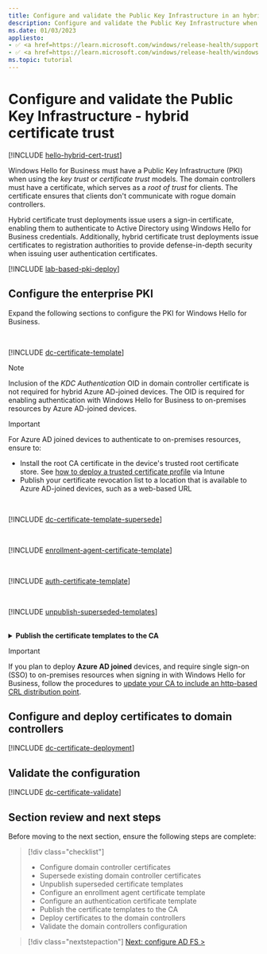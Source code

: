 ```yaml
---
title: Configure and validate the Public Key Infrastructure in an hybrid certificate trust model
description: Configure and validate the Public Key Infrastructure when deploying Windows Hello for Business in a hybrid certificate trust model.
ms.date: 01/03/2023
appliesto: 
- ✅ <a href=https://learn.microsoft.com/windows/release-health/supported-versions-windows-client target=_blank>Windows 10 and later</a>
- ✅ <a href=https://learn.microsoft.com/windows/release-health/windows-server-release-info target=_blank>Windows Server 2016 and later</a>
ms.topic: tutorial
---
```

# Configure and validate the Public Key Infrastructure - hybrid certificate trust

[!INCLUDE [hello-hybrid-cert-trust](./includes/hello-hybrid-cert-trust.md)]

Windows Hello for Business must have a Public Key Infrastructure (PKI) when using the *key trust* or *certificate trust* models. The domain controllers must have a certificate, which serves as a *root of trust* for clients. The certificate ensures that clients don't communicate with rogue domain controllers.

Hybrid certificate trust deployments issue users a sign-in certificate, enabling them to authenticate to Active Directory using Windows Hello for Business credentials. Additionally, hybrid certificate trust deployments issue certificates to registration authorities to provide defense-in-depth security when issuing user authentication certificates.

[!INCLUDE [lab-based-pki-deploy](includes/lab-based-pki-deploy.md)]

## Configure the enterprise PKI

Expand the following sections to configure the PKI for Windows Hello for Business.

<br>

[!INCLUDE [dc-certificate-template](includes/dc-certificate-template.md)]

> [!NOTE]
> Inclusion of the *KDC Authentication* OID in domain controller certificate is not required for hybrid Azure AD-joined devices. The OID is required for enabling authentication with Windows Hello for Business to on-premises resources by Azure AD-joined devices.

> [!IMPORTANT]
> For Azure AD joined devices to authenticate to on-premises resources, ensure to:
> - Install the root CA certificate in the device's trusted root certificate store. See [how to deploy a trusted certificate profile](/mem/intune/protect/certificates-trusted-root#to-create-a-trusted-certificate-profile) via Intune
> - Publish your certificate revocation list to a location that is available to Azure AD-joined devices, such as a web-based URL

<br>

[!INCLUDE [dc-certificate-template-supersede](includes/dc-certificate-supersede.md)]

<br>

[!INCLUDE [enrollment-agent-certificate-template](includes/enrollment-agent-certificate-template.md)]

<br>

[!INCLUDE [auth-certificate-template](includes/auth-certificate-template.md)]

<br>

[!INCLUDE [unpublish-superseded-templates](includes/unpublish-superseded-templates.md)]

<br>
<details>

<summary><b>Publish the certificate templates to the CA</b></summary>

A certification authority can only issue certificates for certificate templates that are published to it. If you have more than one CA, and you want more CAs to issue certificates based on the certificate template, then you must publish the certificate template to them.

Sign in to the CA or management workstations with **Enterprise Admin** equivalent credentials.

1. Open the **Certification Authority** management console
1. Expand the parent node from the navigation pane
1. Select **Certificate Templates** in the navigation pane
1. Right-click the **Certificate Templates** node. Select **New > Certificate Template to issue**
1. In the **Enable Certificates Templates** window, select the *Domain Controller Authentication (Kerberos)*, *WHFB Enrollment Agent*  and *WHFB Authentication* templates you created in the previous steps > select **OK**
1. Close the console

</details>

> [!IMPORTANT]
> If you plan to deploy **Azure AD joined** devices, and require single sign-on (SSO) to on-premises resources when signing in with Windows Hello for Business, follow the procedures to [update your CA to include an http-based CRL distribution point](hello-hybrid-aadj-sso.md).

## Configure and deploy certificates to domain controllers

[!INCLUDE [dc-certificate-deployment](includes/dc-certificate-deployment.md)]

## Validate the configuration

[!INCLUDE [dc-certificate-validate](includes/dc-certificate-validate.md)]

## Section review and next steps

Before moving to the next section, ensure the following steps are complete:

> [!div class="checklist"]
> - Configure domain controller certificates
> - Supersede existing domain controller certificates
> - Unpublish superseded certificate templates
> - Configure an enrollment agent certificate template
> - Configure an authentication certificate template
> - Publish the certificate templates to the CA
> - Deploy certificates to the domain controllers
> - Validate the domain controllers configuration

> [!div class="nextstepaction"]
> [Next: configure AD FS >](hello-hybrid-cert-whfb-settings-adfs.md)

<!--links-->
[SERV-1]: /troubleshoot/windows-server/windows-security/requirements-domain-controller